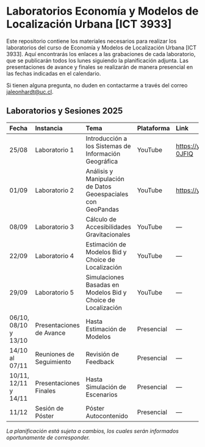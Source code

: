 # Laboratorios Economía y Modelos de Localización Urbana [ICT 3933]

Este repositorio contiene los materiales necesarios para realizar los laboratorios del curso de Economía y Modelos de Localización Urbana [ICT 3933]. Aquí encontrarás los enlaces a las grabaciones de cada laboratorio, que se publicarán todos los lunes siguiendo la planificación adjunta. Las presentaciones de avance y finales se realizarán de manera presencial en las fechas indicadas en el calendario.

Si tienen alguna pregunta, no duden en contactarme a través del correo [jaleonhardt@uc.cl](mailto:jaleonhardt@uc.cl).

## Laboratorios y Sesiones 2025

| Fecha | Instancia | Tema | Plataforma | Link |
|:------|:----------|:-----|:-----------|:-----|
| 25/08 | Laboratorio 1 | Introducción a los Sistemas de Información Geográfica | YouTube | https://youtu.be/ukO95-0JFlQ |
| 01/09 | Laboratorio 2 | Análisis y Manipulación de Datos Geoespaciales con GeoPandas | YouTube | https://youtu.be/PYHnKoxy7_I |
| 08/09 | Laboratorio 3 | Cálculo de Accesibilidades Gravitacionales | YouTube | — |
| 22/09 | Laboratorio 4 | Estimación de Modelos Bid y Choice de Localización | YouTube | — |
| 29/09 | Laboratorio 5 | Simulaciones Basadas en Modelos Bid y Choice de Localización | YouTube | — |
| 06/10, 08/10 y 13/10 | Presentaciones de Avance | Hasta Estimación de Modelos | Presencial | — |
| 14/10 al 07/11 | Reuniones de Seguimiento | Revisión de Feedback | Presencial | — |
| 10/11, 12/11 y 14/11 | Presentaciones Finales | Hasta Simulación de Escenarios | Presencial | — |
| 11/12 | Sesión de Póster | Póster Autocontenido | Presencial | — |

*La planificación está sujeta a cambios, los cuales serán informados oportunamente de corresponder.*
